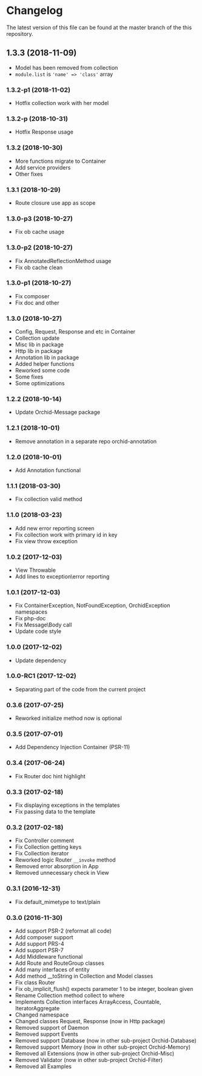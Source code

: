 Changelog
====
The latest version of this file can be found at the master branch of the this repository.

## 1.3.3 (2018-11-09)
- Model has been removed from collection
- `module.list` is `'name' => 'class'` array

### 1.3.2-p1 (2018-11-02)
- Hotfix collection work with her model

### 1.3.2-p (2018-10-31)
- Hotfix Response usage

### 1.3.2 (2018-10-30)
- More functions migrate to Container
- Add service providers
- Other fixes

### 1.3.1 (2018-10-29)
- Route closure use app as scope

### 1.3.0-p3 (2018-10-27)
- Fix ob cache usage

### 1.3.0-p2 (2018-10-27)
- Fix AnnotatedReflectionMethod usage
- Fix ob cache clean

### 1.3.0-p1 (2018-10-27)
- Fix composer
- Fix doc and other

### 1.3.0 (2018-10-27)
- Config, Request, Response and etc in Container
- Collection update
- Misc lib in package
- Http lib in package
- Annotation lib in package
- Added helper functions
- Reworked some code
- Some fixes
- Some optimizations

### 1.2.2 (2018-10-14)
- Update Orchid-Message package

### 1.2.1 (2018-10-01)
- Remove annotation in a separate repo orchid-annotation

### 1.2.0 (2018-10-01)
- Add Annotation functional

### 1.1.1 (2018-03-30)
- Fix collection valid method

### 1.1.0 (2018-03-23)
- Add new error reporting screen
- Fix collection work with primary id in key
- Fix view throw exception

### 1.0.2 (2017-12-03)
- View Throwable
- Add lines to exception\error reporting

### 1.0.1 (2017-12-03)
- Fix ContainerException, NotFoundException, OrchidException namespaces
- Fix php-doc
- Fix Message\Body call
- Update code style

### 1.0.0 (2017-12-02)
- Update dependency

### 1.0.0-RC1 (2017-12-02)
- Separating part of the code from the current project

### 0.3.6 (2017-07-25)
- Reworked initialize method now is optional

### 0.3.5 (2017-07-01)
- Add Dependency Injection Container (PSR-11)

### 0.3.4 (2017-06-24)
- Fix Router doc hint highlight

### 0.3.3 (2017-02-18)
- Fix displaying exceptions in the templates
- Fix passing data to the template

### 0.3.2 (2017-02-18)
- Fix Controller comment
- Fix Collection getting keys
- Fix Collection iterator
- Reworked logic Router `__invoke` method
- Removed error absorption in App
- Removed unnecessary check in View

### 0.3.1 (2016-12-31)
- Fix default_mimetype to text/plain

### 0.3.0 (2016-11-30)
- Add support PSR-2 (reformat all code)
- Add composer support
- Add support PRS-4
- Add support PSR-7
- Add Middleware functional
- Add Route and RouteGroup classes
- Add many interfaces of entity
- Add method __toString in Collection and Model classes
- Fix class Router
- Fix ob_implicit_flush() expects parameter 1 to be integer, boolean given
- Rename Collection method collect to where
- Implements Collection interfaces ArrayAccess, Countable, IteratorAggregate
- Changed namespace
- Changed classes Request, Response (now in Http package)
- Removed support of Daemon
- Removed support Events
- Removed support Database (now in other sub-project Orchid-Database)
- Removed support Memory (now in other sub-project Orchid-Memory)
- Removed all Extensions (now in other sub-project Orchid-Misc)
- Removed Validator (now in other sub-project Orchid-Filter)
- Removed all Examples
